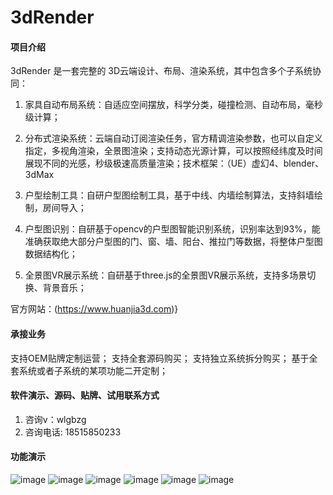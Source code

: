 # 3dRender

#### 项目介绍

3dRender 是一套完整的 3D云端设计、布局、渲染系统，其中包含多个子系统协同：

1. 家具自动布局系统：自适应空间摆放，科学分类，碰撞检测、自动布局，毫秒级计算；

2. 分布式渲染系统：云端自动订阅渲染任务，官方精调渲染参数，也可以自定义指定，多视角渲染，全景图渲染；支持动态光源计算，可以按照经纬度及时间展现不同的光感，秒级极速高质量渲染；技术框架：（UE）虚幻4、blender、3dMax

3. 户型绘制工具：自研户型图绘制工具，基于中线、内墙绘制算法，支持斜墙绘制，房间导入；

4. 户型图识别：自研基于opencv的户型图智能识别系统，识别率达到93%，能准确获取绝大部分户型图的门、窗、墙、阳台、推拉门等数据，将整体户型图数据结构化；

5. 全景图VR展示系统：自研基于three.js的全景图VR展示系统，支持多场景切换、背景音乐；

官方网站：(https://www.huanjia3d.com)}

#### 承接业务

支持OEM贴牌定制运营；
支持全套源码购买；
支持独立系统拆分购买；
基于全套系统或者子系统的某项功能二开定制；

#### 软件演示、源码、贴牌、试用联系方式

1.  咨询v：wlgbzg
2.  咨询电话: 18515850233

#### 功能演示

![image](https://user-images.githubusercontent.com/85784174/190321109-d3650e8c-090a-4f19-ab78-a2c3ecf3ca58.png)
![image](https://user-images.githubusercontent.com/85784174/190321151-4e83e300-9aad-40fc-89f7-38b4f568d70e.png)
![image](https://user-images.githubusercontent.com/85784174/190321170-a6158227-8f29-4f96-9fce-168f94fe2edc.png)
![image](https://user-images.githubusercontent.com/85784174/190321183-5e911a21-250e-461a-bcfb-12f7c91c51ae.png)
![image](https://user-images.githubusercontent.com/85784174/190321196-27f2385e-3d1d-4e69-a4ac-97cd1075b68d.png)
![image](https://user-images.githubusercontent.com/85784174/190321217-8e36927d-0415-45e9-b573-c1f7cdd82bb4.png)

